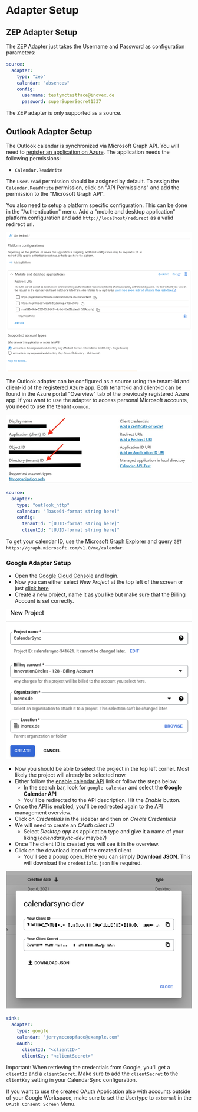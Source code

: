 # Adapter Setup

## ZEP Adapter Setup

The ZEP Adapter just takes the Username and Password as configuration parameters:

```yaml
source:
  adapter:
    type: "zep"
    calendar: "absences"
    config:
      username: testymctestface@inovex.de
      password: superSuperSecret1337
```

The ZEP adapter is only supported as a source.

## Outlook Adapter Setup
The Outlook calendar is synchronized via Microsoft Graph API. You will need to 
[register an application on Azure](https://docs.microsoft.com/en-us/azure/active-directory/develop/quickstart-register-app).
The application needs the following permissions:

* `Calendar.ReadWrite`

The `User.read` permission should be assigned by default. To assign the `Calendar.ReadWrite` permission, click on "API Permissions" and add the permission to the "Microsoft Graph API".

You also need to setup a platform specific configuration. This can be done in the "Authentication" menu. Add a "mobile and desktop application" platform configuration and add `http://localhost/redirect` as a valid redirect uri.

![](../assets/azure_platform_config.png)

The Outlook adapter can be configured as a source using the tenant-id and client-id of the registered Azure app. Both
tenant-id and client-id can be found in the Azure portal "Overview" tab of the previously registered Azure app. If you want to use the adapter to access personal Microsoft accounts, you need to use the tenant `common`.

![](../assets/azure_app_ids.jpg)

```yaml
source:
  adapter:
    type: "outlook_http"
    calendar: "[base64-format string here]"
    config:
      tenantId: "[UUID-format string here]"
      clientId: "[UUID-format string here]"
```

To get your calendar ID, use the [Microsoft Graph Explorer](https://developer.microsoft.com/en-us/graph/graph-explorer) and query `GET https://graph.microsoft.com/v1.0/me/calendar`.


### Google Adapter Setup

+ Open the [Google Cloud Console](https://console.cloud.google.com/home/dashboard) and login.
+ Now you can either select *New Project* at the top left of the screen or just [click here](https://console.cloud.google.com/projectcreate)
+ Create a new project, name it as you like but make sure that the Billing Account is set correctly.

![new-project](../assets/gcloud-new-project.png)

+ Now you should be able to select the project in the top left corner. Most likely the project will already be selected now.
+ Either follow the [enable calendar API](https://console.cloud.google.com/flows/enableapi?apiid=calendar-json.googleapis.com) link or follow the steps below.
    + In the search bar, look for `google calendar` and select the **Google Calendar API**
    + You'll be redirected to the API description. Hit the *Enable* button.
+ Once the API is enabled, you'll be redirected again to the API management overview.
+ Click on *Credentials* in the sidebar and then on *Create Credentials*
+ We will need to create an *OAuth client ID*
    + Select *Desktop app* as application type and give it a name of your liking (*calendarsync-dev* maybe?)
+ Once The client ID is created you will see it in the overview.
+ Click on the download icon of the created client
    + You'll see a popup open. Here you can simply **Download JSON**. This will download the `credentials.json` file required.

![client-id-popup](../assets/gcloud-oauth-client.png)

```yaml
sink:
  adapter:
    type: google
    calendar: "jerrymccoopface@example.com"
    oAuth:
      clientId: "<clientID>"
      clientKey: "<clientSecret>"
```

Important: When retrieving the credentials from Google, you'll get a `clientId`
and a `clientSecret`. Make sure to add the `clientSecret` to the `clientKey`
setting in your CalendarSync configuration.

If you want to use the created OAuth Application also with accounts outside of your Google Workspace, make sure to set the Usertype to `external` in the `OAuth Consent Screen` Menu.
